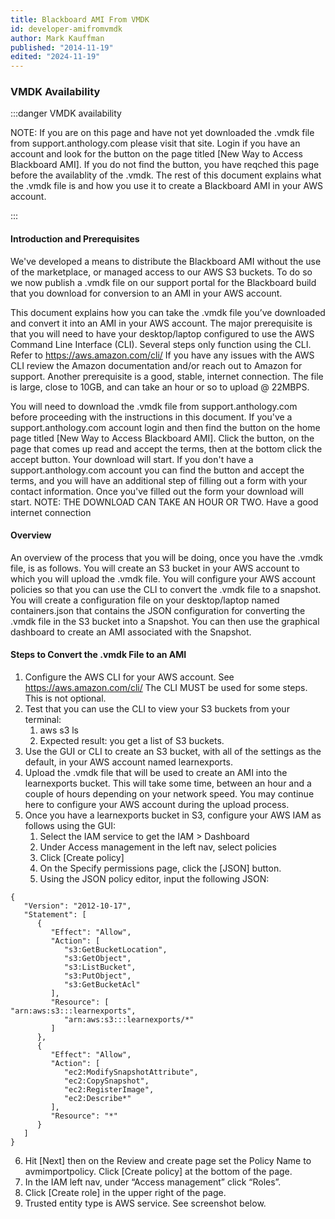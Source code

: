 ```yaml
---
title: Blackboard AMI From VMDK
id: developer-amifromvmdk
author: Mark Kauffman
published: "2014-11-19"
edited: "2024-11-19"
---
```


### VMDK Availability
:::danger VMDK availability

NOTE: If you are on this page and have not yet downloaded the .vmdk file from support.anthology.com please visit that site. Login if you have an account and look for the button on the page titled [New Way to Access Blackboard AMI]. If you do not find the button, you have reqched this page before the availablity of the .vmdk. The rest of this document explains what the .vmdk file is and how you use it to create a Blackboard AMI in your AWS account.

:::

#### Introduction and Prerequisites
We've developed a means to distribute the Blackboard AMI without the use of the marketplace, or managed access to our AWS S3 buckets. To do so we now publish a .vmdk file on our support portal for the Blackboard build that you download for conversion to an AMI in your AWS account.

This document explains how you can take the .vmdk file you’ve downloaded and convert it into an AMI in your AWS account. The major prerequisite is that you will need to have your desktop/laptop configured to use the AWS Command Line Interface (CLI).  Several steps only function using the CLI. Refer to https://aws.amazon.com/cli/ If you have any issues with the AWS CLI review the Amazon documentation and/or reach out to Amazon for support. Another prerequisite is a good, stable, internet connection. The file is large, close to 10GB, and can take an hour or so to upload @ 22MBPS. 

You will need to download the .vmdk file from support.anthology.com before proceeding with the instructions in this document. If you've a support.anthology.com account login and then find the button on the home page titled [New Way to Access Blackboard AMI]. Click the button, on the page that comes up read and accept the terms, then at the bottom click the accept button. Your download will start. If you don't have a support.anthology.com account you can find the button and accept the terms, and you will have an additional step of filling out a form with your contact information. Once you've filled out the form your download will start. NOTE: THE DOWNLOAD CAN TAKE AN HOUR OR TWO. Have a good internet connection

#### Overview

An overview of the process that you will be doing, once you have the .vmdk file, is as follows. You will create an S3 bucket in your AWS account to which you will upload the .vmdk file. You will configure your AWS account policies so that you can use the CLI to convert the .vmdk file to a snapshot. You will create a configuration file on your desktop/laptop named containers.json that contains the JSON configuration for converting the .vmdk file in the S3 bucket into a Snapshot. You can then use the graphical dashboard to create an AMI associated with the Snapshot.

#### Steps to Convert the .vmdk File to an AMI

1. Configure the AWS CLI for your AWS account. See https://aws.amazon.com/cli/ The CLI MUST be used for some steps. This is not optional.
2.	Test that you can use the CLI to view your S3 buckets from your terminal:
    1. aws s3 ls 
    2. Expected result: you get a list of S3 buckets.
3.	Use the GUI or CLI to create an S3 bucket, with all of the settings as the default, in your AWS account named learnexports.
4.	Upload the .vmdk file that will be used to create an AMI into the learnexports bucket. This will take some time, between an hour and a couple of hours depending on your network speed. You may continue here to configure your AWS account during the upload process.
5.	Once you have a learnexports bucket in S3, configure your AWS IAM as follows using the GUI:
    1.	Select the IAM service to get the IAM > Dashboard
    1.	Under Access management in the left nav, select policies
    1.	Click [Create policy]
    1.	On the Specify permissions page, click the [JSON] button.
    1.	Using the JSON policy editor, input the following JSON:
```
{
   "Version": "2012-10-17",
   "Statement": [
      {
         "Effect": "Allow",
         "Action": [
            "s3:GetBucketLocation",
            "s3:GetObject",
            "s3:ListBucket",
            "s3:PutObject",
            "s3:GetBucketAcl"
         ],
         "Resource": [
"arn:aws:s3:::learnexports",
            "arn:aws:s3:::learnexports/*"
         ]
      },
      {
         "Effect": "Allow",
         "Action": [
            "ec2:ModifySnapshotAttribute",
            "ec2:CopySnapshot",
            "ec2:RegisterImage",
            "ec2:Describe*"
         ],
         "Resource": "*"
      }
   ]
}
```  
6.	Hit [Next] then on the Review and create page set the Policy Name to avmimportpolicy. Click [Create policy] at the bottom of the page.
7.	In the IAM left nav, under “Access management” click “Roles”.
8.	Click [Create role] in the upper right of the page.
9.	Trusted entity type is AWS service.  See screenshot below.

